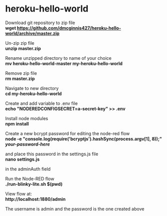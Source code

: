 # heroku-hello-world

Download git repository to zip file<br>
**wget https://github.com/dmcginnis427/heroku-hello-world/archive/master.zip**

Un-zip zip file<br>
**unzip master.zip**

Rename unzipped directory to name of your choice<br>
**mv heroku-hello-world-master my-heroku-hello-world**

Remove zip file<br>
**rm master.zip**

Navigate to new directory<br>
**cd my-heroku-hello-world**

Create and add variable to .env file<br>
**echo "NODEREDCONFIGSECRET=a-secret-key" >> .env**

Install node modules<br>
**npm install**

Create a new bcrypt password for editing the node-red flow<br>
**node -e "console.log(require('bcryptjs').hashSync(process.argv[1], 8));" *your-password-here***

and place this password in the settings.js file<br>
**nano settings.js**

in the adminAuth field<br>

Run the Node-RED flow<br>
**./run-blinky-lite.sh $(pwd)**

View flow at:<br>
**http://localhost:1880/admin**

The username is admin and the password is the one created above<br>

